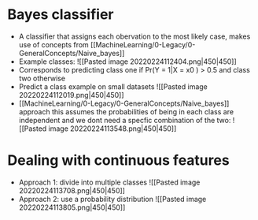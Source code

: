 # Bayes classifier
- A classifier that assigns each obervation to the most likely case, makes use of concepts from [[MachineLearning/0-Legacy/0-GeneralConcepts/Naive_bayes]]
- Example classes:
![[Pasted image 20220224112404.png|450|450]]
- Corresponds to predicting class one if  Pr(Y = 1|X = x0 ) > 0.5  and class two otherwise
- Predict a class example on small datasets
![[Pasted image 20220224112019.png|450|450]]
- [[MachineLearning/0-Legacy/0-GeneralConcepts/Naive_bayes]] approach this assumes the probabilities of being in each class are independent and we dont need a specfic combination of the two:
![[Pasted image 20220224113548.png|450|450]]

# Dealing with continuous features
- Approach 1: divide into multiple classes
![[Pasted image 20220224113708.png|450|450]]
- Approach 2: use a probability distribution
![[Pasted image 20220224113805.png|450|450]]